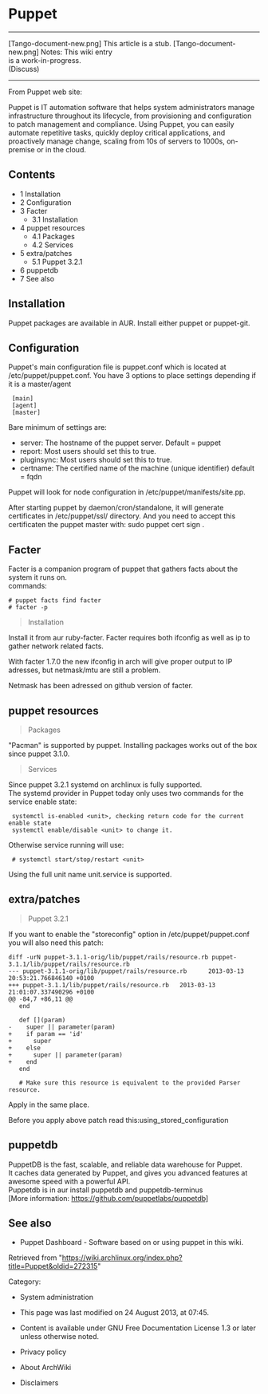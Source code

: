 Puppet
======

  ------------------------ ------------------------ ------------------------
  [Tango-document-new.png] This article is a stub.  [Tango-document-new.png]
                           Notes: This wiki entry   
                           is a work-in-progress.   
                           (Discuss)                
  ------------------------ ------------------------ ------------------------

From Puppet web site:

Puppet is IT automation software that helps system administrators manage
infrastructure throughout its lifecycle, from provisioning and
configuration to patch management and compliance. Using Puppet, you can
easily automate repetitive tasks, quickly deploy critical applications,
and proactively manage change, scaling from 10s of servers to 1000s,
on-premise or in the cloud.

Contents
--------

-   1 Installation
-   2 Configuration
-   3 Facter
    -   3.1 Installation
-   4 puppet resources
    -   4.1 Packages
    -   4.2 Services
-   5 extra/patches
    -   5.1 Puppet 3.2.1
-   6 puppetdb
-   7 See also

Installation
------------

Puppet packages are available in AUR. Install either puppet or
puppet-git.

Configuration
-------------

Puppet's main configuration file is puppet.conf which is located at
/etc/puppet/puppet.conf. You have 3 options to place settings depending
if it is a master/agent  

     [main]
     [agent]
     [master]

Bare minimum of settings are:

-   server: The hostname of the puppet server. Default = puppet
-   report: Most users should set this to true.
-   pluginsync: Most users should set this to true.
-   certname: The certified name of the machine (unique identifier)
    default = fqdn

Puppet will look for node configuration in
/etc/puppet/manifests/site.pp.

After starting puppet by daemon/cron/standalone, it will generate
certificates in /etc/puppet/ssl/ directory. And you need to accept this
certificaten the puppet master with: sudo puppet cert sign <name>.

Facter
------

Facter is a companion program of puppet that gathers facts about the
system it runs on.  
 commands:

    # puppet facts find facter
    # facter -p

> Installation

Install it from aur ruby-facter. Facter requires both ifconfig as well
as ip to gather network related facts.

With facter 1.7.0 the new ifconfig in arch will give proper output to IP
adresses, but netmask/mtu are still a problem.

Netmask has been adressed on github version of facter.

puppet resources
----------------

> Packages

"Pacman" is supported by puppet. Installing packages works out of the
box since puppet 3.1.0.

> Services

Since puppet 3.2.1 systemd on archlinux is fully supported.  
 The systemd provider in Puppet today only uses two commands for the
service enable state:  

     systemctl is-enabled <unit>, checking return code for the current enable state
     systemctl enable/disable <unit> to change it.

Otherwise service running will use:

     # systemctl start/stop/restart <unit>

Using the full unit name unit.service is supported.

extra/patches
-------------

> Puppet 3.2.1

If you want to enable the "storeconfig" option in
/etc/puppet/puppet.conf you will also need this patch:

    diff -urN puppet-3.1.1-orig/lib/puppet/rails/resource.rb puppet-3.1.1/lib/puppet/rails/resource.rb
    --- puppet-3.1.1-orig/lib/puppet/rails/resource.rb      2013-03-13 20:53:21.766846140 +0100
    +++ puppet-3.1.1/lib/puppet/rails/resource.rb   2013-03-13 21:01:07.337490296 +0100
    @@ -84,7 +86,11 @@
       end
     
       def [](param)
    -    super || parameter(param)
    +    if param == 'id'
    +      super
    +    else
    +      super || parameter(param)
    +    end
       end
     
       # Make sure this resource is equivalent to the provided Parser resource.

Apply in the same place.

Before you apply above patch read this:using_stored_configuration

puppetdb
--------

PuppetDB is the fast, scalable, and reliable data warehouse for
Puppet.  
 It caches data generated by Puppet, and gives you advanced features at
awesome speed with a powerful API.  
 Puppetdb is in aur install puppetdb and puppetdb-terminus   
 [More information: https://github.com/puppetlabs/puppetdb]

See also
--------

-   Puppet Dashboard - Software based on or using puppet in this wiki.

Retrieved from
"https://wiki.archlinux.org/index.php?title=Puppet&oldid=272315"

Category:

-   System administration

-   This page was last modified on 24 August 2013, at 07:45.
-   Content is available under GNU Free Documentation License 1.3 or
    later unless otherwise noted.
-   Privacy policy
-   About ArchWiki
-   Disclaimers
